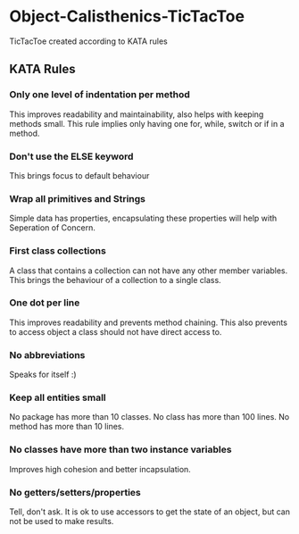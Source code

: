 # Object-Calisthenics-TicTacToe
TicTacToe created according to KATA rules

## KATA Rules
### Only one level of indentation per method
This improves readability and maintainability, also helps with keeping methods small.
This rule implies only having one for, while, switch or if in a method.

### Don't use the ELSE keyword
This brings focus to default behaviour

### Wrap all primitives and Strings
Simple data has properties, encapsulating these properties will help with Seperation of Concern.

### First class collections
A class that contains a collection can not have any other member variables.
This brings the behaviour of a collection to a single class.

### One dot per line
This improves readability and prevents method chaining.
This also prevents to access object a class should not have direct access to.

### No abbreviations
Speaks for itself :)

### Keep all entities small
No package has more than 10 classes.
No class has more than 100 lines.
No method has more than 10 lines.

### No classes have more than two instance variables
Improves high cohesion and better incapsulation.

### No getters/setters/properties
Tell, don't ask. It is ok to use accessors to get the state of an object, but can not be used to make results.

